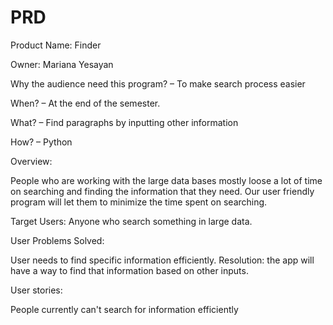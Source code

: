 # PRD

Product Name: Finder 

Owner: Mariana Yesayan

Why the audience need this program? – To make search process easier

When? – At the end of the semester.

What? – Find paragraphs by inputting other information

How? – Python

Overview:

People who are working with the large data bases mostly loose a lot of time on searching and finding the information that they need. Our user friendly program will let them to minimize the time spent on searching.

Target Users:  Anyone who search something in large data.

User Problems Solved:

User needs to find specific information efficiently. Resolution: the app will have a way to find that information based on other inputs.

User stories:

People currently can't search for information efficiently
